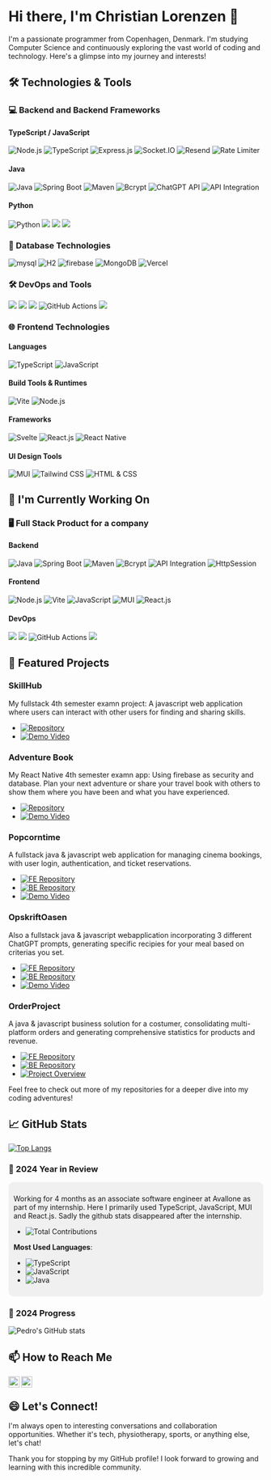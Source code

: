 # Hi there, I'm Christian Lorenzen 👋

I'm a passionate programmer from Copenhagen, Denmark. I'm studying Computer Science and continuously exploring the vast world of coding and technology. Here's a glimpse into my journey and interests!

## 🛠️ Technologies & Tools

### 💻 Backend and Backend Frameworks

#### TypeScript / JavaScript
![Node.js](https://img.shields.io/badge/Runtime-Node.js-339933?style=for-the-badge&logo=node.js&logoColor=white)
![TypeScript](https://img.shields.io/badge/Language-TypeScript-blue?style=for-the-badge&logo=typescript&logoColor=white)
![Express.js](https://img.shields.io/badge/Framework-Express.js-yellow?style=for-the-badge&logo=express)
![Socket.IO](https://img.shields.io/badge/RealTime-Socket.IO-black?style=for-the-badge&logo=socketdotio)
![Resend](https://img.shields.io/badge/Email-Resend-red?style=for-the-badge&logo=resend)
![Rate Limiter](https://img.shields.io/badge/Security-RateLimiter-orange?style=for-the-badge&logo=nodedotjs)

#### Java
![Java](https://img.shields.io/badge/Language-Java-green?style=for-the-badge&logo=java)
![Spring Boot](https://img.shields.io/badge/Framework-Spring%20Boot-green?style=for-the-badge&logo=springboot)
![Maven](https://img.shields.io/badge/Build%20Tool-Maven-C71A36?style=for-the-badge&logo=apache-maven&logoColor=white)
![Bcrypt](https://img.shields.io/badge/Encryption-Bcrypt-purple?style=for-the-badge)
![ChatGPT API](https://img.shields.io/badge/OpenAI-ChatGPT%20API-lightblue?style=for-the-badge&logo=openai)
![API Integration](https://img.shields.io/badge/API-Integrations-lightgreen?style=for-the-badge&logo=api)

#### Python
![Python](https://img.shields.io/badge/Language-Python-3776AB?style=for-the-badge&logo=python&logoColor=white)
![](https://img.shields.io/badge/SQLite-07405E?style=for-the-badge&logo=sqlite)
![](https://img.shields.io/badge/Subprocess-3776AB?style=for-the-badge&logo=python&logoColor=white)
![](https://img.shields.io/badge/Ollama-3776AB?style=for-the-badge&logo=python&logoColor=white)

### 💾 Database Technologies
![mysql](https://img.shields.io/badge/MySQL-blue?style=for-the-badge&logo=mysql)
![H2](https://img.shields.io/badge/H2-blue?style=for-the-badge)
![firebase](https://img.shields.io/badge/firebase-blue?style=for-the-badge&logo=firebase)
![MongoDB](https://img.shields.io/badge/MongoDB-green?style=for-the-badge&logo=mongodb&logoColor=white)
![Vercel](https://img.shields.io/badge/Vercel-black?style=for-the-badge&logo=vercel)

### 🛠️ DevOps and Tools
![](https://img.shields.io/badge/Cloud-Azure-blue?style=for-the-badge&logo=microsoftazure)
![](https://img.shields.io/badge/Container-Docker-blue?style=for-the-badge&logo=docker)
![](https://img.shields.io/badge/Version_Control-GitHub-black?style=for-the-badge&logo=github)
![GitHub Actions](https://img.shields.io/badge/CI%2FCD-GitHub%20Actions-2088FF?style=for-the-badge&logo=githubactions&logoColor=white)
![](https://img.shields.io/badge/Project_Management-Jira/Shortcut-blue?style=for-the-badge&logo=jira)

### 🌐 Frontend Technologies

#### Languages
![TypeScript](https://img.shields.io/badge/TypeScript-blue?style=for-the-badge&logo=typescript&logoColor=white)
![JavaScript](https://img.shields.io/badge/JavaScript-yellow?style=for-the-badge&logo=javascript&logoColor=black)

#### Build Tools & Runtimes
![Vite](https://img.shields.io/badge/Vite-646CFF?style=for-the-badge&logo=vite&logoColor=white)
![Node.js](https://img.shields.io/badge/Runtime-Node.js-339933?style=for-the-badge&logo=node.js&logoColor=white)

#### Frameworks
![Svelte](https://img.shields.io/badge/Svelte-FF3E00?style=for-the-badge&logo=svelte&logoColor=white)
![React.js](https://img.shields.io/badge/React.js-20232A?style=for-the-badge&logo=react&logoColor=61DAFB)
![React Native](https://img.shields.io/badge/React%20Native-20232A?style=for-the-badge&logo=react&logoColor=61DAFB)

#### UI Design Tools
![MUI](https://img.shields.io/badge/MUI-blue?style=for-the-badge&logo=mui&logoColor=white)
![Tailwind CSS](https://img.shields.io/badge/Tailwind%20CSS-38B2AC?style=for-the-badge&logo=tailwind-css&logoColor=white)
![HTML & CSS](https://img.shields.io/badge/HTML%20%2F%20CSS-E34F26?style=for-the-badge&logo=html5&logoColor=white)

## 🌱 I'm Currently Working On

### 🖥️ Full Stack Product for a company 
#### Backend
![Java](https://img.shields.io/badge/Language-Java-green?style=for-the-badge&logo=java)
![Spring Boot](https://img.shields.io/badge/Framework-Spring%20Boot-green?style=for-the-badge&logo=springboot)
![Maven](https://img.shields.io/badge/Build%20Tool-Maven-C71A36?style=for-the-badge&logo=apache-maven&logoColor=white)
![Bcrypt](https://img.shields.io/badge/Encryption-Bcrypt-purple?style=for-the-badge)
![API Integration](https://img.shields.io/badge/API_Integration-Mouser-lightgreen?style=for-the-badge&logo=mouser&logoColor=white)
![HttpSession](https://img.shields.io/badge/Session-Jakarta%20Servlet%20HttpSession-orange?style=for-the-badge&logo=java&logoColor=white)

#### Frontend
![Node.js](https://img.shields.io/badge/Runtime-Node.js-339933?style=for-the-badge&logo=node.js&logoColor=white)
![Vite](https://img.shields.io/badge/Build%20Tool-Vite-646CFF?style=for-the-badge&logo=vite&logoColor=white)
![JavaScript](https://img.shields.io/badge/Language-JavaScript-yellow?style=for-the-badge&logo=javascript&logoColor=black)
![MUI](https://img.shields.io/badge/UI-MUI-blue?style=for-the-badge&logo=mui&logoColor=white)
![React.js](https://img.shields.io/badge/Framework-React.js-20232A?style=for-the-badge&logo=react&logoColor=61DAFB)

#### DevOps
![](https://img.shields.io/badge/Cloud-Azure:%20VM%20&%20MySQL%20DB%20&%20Static%20Web%20App-blue?style=for-the-badge&logo=microsoftazure)
![](https://img.shields.io/badge/Version_Control-GitHub-black?style=for-the-badge&logo=github)
![GitHub Actions](https://img.shields.io/badge/CI%2FCD-GitHub%20Actions-2088FF?style=for-the-badge&logo=githubactions&logoColor=white)
![](https://img.shields.io/badge/Project_Management-Jira/Shortcut-blue?style=for-the-badge&logo=jira)

## 🚀 Featured Projects

### SkillHub
My fullstack 4th semester examn project: A javascript web application where users can interact with other users for finding and sharing skills.
- [![Repository](https://img.shields.io/badge/Repository-blue?style=flat-square&logo=github)](https://github.com/PedroLorenzen/NodeJS/tree/main/eksamensprojekt/SkillHub)
- [![Demo Video](https://img.shields.io/badge/Demo-Video-red?style=flat-square&logo=youtube)](https://youtu.be/aSVjHFs6QiY)

### Adventure Book
My React Native 4th semester examn app: Using firebase as security and database. Plan your next adventure or share your travel book with others to show them where you have been and what you have experienced.
- [![Repository](https://img.shields.io/badge/Repository-blue?style=flat-square&logo=github)](https://github.com/PedroLorenzen/AppReactNative/tree/main/AdventureBook)
- [![Demo Video](https://img.shields.io/badge/Demo-Video-red?style=flat-square&logo=youtube)](https://youtu.be/8Cmbv6tx5Zg)

### Popcorntime
A fullstack java & javascript web application for managing cinema bookings, with user login, authentication, and ticket reservations.  
- [![FE Repository](https://img.shields.io/badge/Frontend-Repo-blue?style=flat-square&logo=github)](https://github.com/ProjektGruppe23/FE-PopcornTime)
- [![BE Repository](https://img.shields.io/badge/Backend-Repo-blue?style=flat-square&logo=github)](https://github.com/ProjektGruppe23/BE-PopcornTime)
- [![Demo Video](https://img.shields.io/badge/Demo-Video-red?style=flat-square&logo=youtube)](https://youtu.be/Usj8HNdK8kU)

### OpskriftOasen
Also a fullstack java & javascript webapplication incorporating 3 different ChatGPT prompts, generating specific recipies for your meal based on criterias you set.
- [![FE Repository](https://img.shields.io/badge/Frontend-Repo-blue?style=flat-square&logo=github)](https://github.com/ProjektGruppe23/FE-OpskriftOasen)
- [![BE Repository](https://img.shields.io/badge/Backend-Repo-blue?style=flat-square&logo=github)](https://github.com/ProjektGruppe23/BE-OpskriftOasen)
- [![Demo Video](https://img.shields.io/badge/Demo-Video-red?style=flat-square&logo=youtube)](https://youtu.be/KxUWM-JMhu4)

### OrderProject
A java & javascript business solution for a costumer, consolidating multi-platform orders and generating comprehensive statistics for products and revenue.
- [![FE Repository](https://img.shields.io/badge/Frontend-Repo-blue?style=flat-square&logo=github)](https://github.com/ProjektGruppe23/OrderProject-FE)
- [![BE Repository](https://img.shields.io/badge/Backend-Repo-blue?style=flat-square&logo=github)](https://github.com/ProjektGruppe23/OrderProject-BE)
- [![Project Overview](https://img.shields.io/badge/Project-Overview-green?style=flat-square&logo=adobeacrobatreader)](https://github.com/ProjektGruppe23/OrderProject-FE/blob/main/Project-view.pdf)


Feel free to check out more of my repositories for a deeper dive into my coding adventures!

## 📈 GitHub Stats

[![Top Langs](https://github-readme-stats.vercel.app/api/top-langs/?username=PedroLorenzen&layout=compact)](https://github.com/PedroLorenzen)

### 🎉 2024 Year in Review
<div style="padding: 10px; background-color: #f0f0f0; border-radius: 10px;">

Working for 4 months as an associate software engineer at Avallone as part of my internship.
Here I primarily used TypeScript, JavaScript, MUI and React.js. Sadly the github stats disappeared after the internship.

- <img src="https://img.shields.io/badge/Total%20Contributions-500%2B%20commits-blue?style=flat-square" alt="Total Contributions" />

**Most Used Languages**:
- ![TypeScript](https://img.shields.io/badge/TypeScript-blue?style=for-the-badge&logo=typescript&logoColor=white)
- ![JavaScript](https://img.shields.io/badge/-JavaScript-F7DF1E?style=flat-square&logo=javascript&logoColor=black)
- ![Java](https://img.shields.io/badge/-Java-007396?style=flat-square&logo=java&logoColor=white)

</div>

### 🎉 2024 Progress

![Pedro's GitHub stats](https://github-readme-stats.vercel.app/api?username=PedroLorenzen&show_icons=true&theme=radical)

## 📫 How to Reach Me

<a href="mailto:christianplorenzen@outlook.com">
  <img align="left" alt="By Email" width="22px" src="https://cdn-icons-png.flaticon.com/512/732/732200.png" />
</a>
<a href="https://www.linkedin.com/in/christian-pedro-fernandez-lorenzen-296151238/">
  <img align="left" alt="By LinkedIn" width="22px" src="https://cdn-icons-png.flaticon.com/512/174/174857.png" />
</a>
<br /> 

## 😄 Let's Connect!
I'm always open to interesting conversations and collaboration opportunities. Whether it's tech, physiotherapy, sports, or anything else, let's chat!

Thank you for stopping by my GitHub profile! I look forward to growing and learning with this incredible community.

